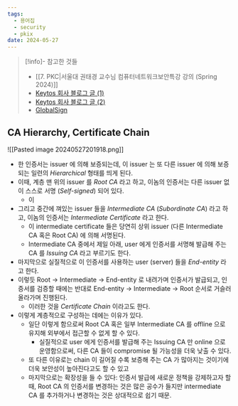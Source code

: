 ```yaml
---
tags:
  - 용어집
  - security
  - pkix
date: 2024-05-27
---
```

> [!info]- 참고한 것들
> - [[7. PKC|서울대 권태경 교수님 컴퓨터네트워크보안특강 강의 (Spring 2024)]]
> - [Keytos 회사 블로그 글 (1)](https://www.keytos.io/blog/pki/what-is-a-ca-hierarchy-and-which-ca-hierarchy-should-i-use.html)
> - [Keytos 회사 블로그 글 (2)](https://www.keytos.io/blog/pki/what-is-the-difference-between-root-and-issuing-ca)
> - [GlobalSign](https://support.globalsign.com/ca-certificates/intermediate-certificates/overview-intermediate-certificates)

## CA Hierarchy, Certificate Chain

![[Pasted image 20240527201918.png]]

- 한 인증서는 issuer 에 의해 보증되는데, 이 issuer 는 또 다른 issuer 에 의해 보증되는 일련의 *Hierarchical* 형태를 띄게 된다.
- 이때, 계층 맨 위의 issuer 를 *Root CA* 라고 하고, 이놈의 인증서는 다른 issuer 없이 스스로 서명 (*Self-signed*) 되어 있다.
	- 이 
- 그리고 중간에 껴있는 issuer 들을 *Intermediate CA* (*Subordinate CA*) 라고 하고, 이놈의 인증서는 *Intermediate Certificate* 라고 한다.
	- 이 intermediate certificate 들은 당연히 상위 issuer (다른 Intermediate CA 혹은 Root CA) 에 의해 서명된다.
	- Intermediate CA 중에서 제일 아래, user 에게 인증서를 서명해 발급해 주는 CA 를 *Issuing CA* 라고 부르기도 한다.
- 마지막으로 실질적으로 이 인증서를 사용하는 user (server) 들을 *End-entity* 라고 한다.
- 이렇듯 Root -> Intermediate -> End-entity 로 내려가며 인증서가 발급되고, 인증서를 검증할 때에는 반대로 End-entity -> Intermediate -> Root 순서로 거슬러 올라가며 진행된다.
	- 이러한 것을 *Certificate Chain* 이라고도 한다.
- 이렇게 계층적으로 구성하는 데에는 이유가 있다.
	- 일단 이렇게 함으로써 Root CA 혹은 일부 Intermediate CA 를 offline 으로 유지해 외부에서 접근할 수 없게 할 수 있다.
		- 실질적으로 user 에게 인증서를 발급해 주는 Issuing CA 만 online 으로 운영함으로써, 다른 CA 들이 compromise 될 가능성을 더욱 낮출 수 있다.
	- 또 다른 이유로는 chain 이 길어질 수록 보증해 주는 CA 가 많아지는 것이기에 더욱 보안성이 높아진다고도 할 수 있고
	- 마지막으로는 확장성을 들 수 있다: 인증서 발급에 새로운 정책을 강제하고자 할 때, Root CA 의 인증서를 변경하는 것은 많은 공수가 들지만 intermediate CA 를 추가하거나 변경하는 것은 상대적으로 쉽기 때문.
